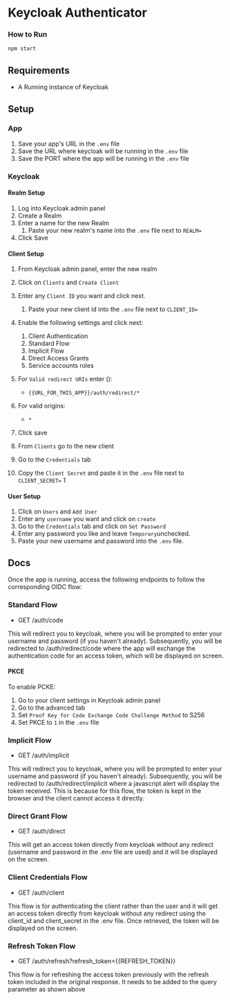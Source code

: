 # Keycloak Authenticator

### How to Run
```bash
npm start
```

## Requirements
- A Running instance of Keycloak

## Setup
### App
1. Save your app's URL in the `.env` file
2. Save the URL where keycloak will be running in the `.env` file
3. Save the PORT where the app will be running in the `.env` file

### Keycloak

#### Realm Setup
1. Log into Keycloak admin panel
2. Create a Realm
3. Enter a name for the new Realm
    1. Paste your new realm's name into the `.env` file next to `REALM=`
4. Click Save

#### Client Setup
1. From Keycloak admin panel, enter the new realm
2. Click on `Clients` and `Create Client`
3. Enter any `Client ID` you want and click next.
    1. Paste your new client id into the `.env` file next to `CLIENT_ID=`
4. Enable the following settings and click next: 
    1. Client Authentication 
    2. Standard Flow 
    3. Implicit Flow 
    4. Direct Access Grants
    5. Service accounts roles

5. For `Valid redirect URIs` enter ():
    - `{{URL_FOR_THIS_APP}}/auth/redirect/*`

6. For valid origins:
    - `*`

7. Click save
8. From `Clients` go to the new client
9. Go to the `Credentials` tab
10. Copy the `Client Secret` and paste it in the `.env` file next to  `CLIENT_SECRET=` 
1
#### User Setup

1. Click on `Users` and `Add User` 
2. Enter any `username` you want and click on `create`
3. Go to the `Credentials` tab and click on `Set Password`
4. Enter any password you like and leave `Temporary`unchecked.
5. Paste your new username and password into the `.env` file.

## Docs

Once the app is running, access the following endpoints to follow the corresponding OIDC flow:

### Standard Flow

- GET /auth/code

This will redirect you to keycloak, where you will be prompted to enter your username and password (if you haven't already). Subsequently, you will be redirected to /auth/redirect/code where the app will exchange the authentication code for an access token, which will be displayed on screen.  

#### PKCE

To enable PCKE:
 1. Go to your client settings in Keycloak admin panel
 2. Go to the advanced tab
 3. Set `Proof Key for Code Exchange Code Challenge Method` to S256
 4. Set PKCE to `1` in the `.env` file

### Implicit Flow

- GET /auth/implicit

This will redirect you to keycloak, where you will be prompted to enter your username and password (if you haven't already). Subsequently, you will be redirected to /auth/redirect/implicit where a javascript alert will display the token received. This is because for this flow, the token is kept in the browser and the client cannot access it directly.

### Direct Grant Flow

- GET /auth/direct

This will get an access token directly from keycloak without any redirect (username and password in the .env file are used) and it will be displayed on the screen. 

### Client Credentials Flow

- GET /auth/client

This flow is for authenticating the client rather than the user and it will get an access token directly from keycloak without any redirect using the client_id and client_secret in the .env file. Once retrieved, the token will be displayed on the screen. 

### Refresh Token Flow

- GET /auth/refresh?refresh_token={{REFRESH_TOKEN}}

This flow is for refreshing the access token previously with the refresh token included in the original response. It needs to be added to the query parameter as shown above
